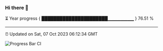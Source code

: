 ### Hi there 👋

⏳ Year progress { ██████████████████████▁▁▁▁▁▁▁▁ } 76.51 %

---

⏰ Updated on Sat, 07 Oct 2023 06:12:34 GMT

![Progress Bar CI](https://github.com/liununu/liununu/workflows/Progress%20Bar%20CI/badge.svg)

